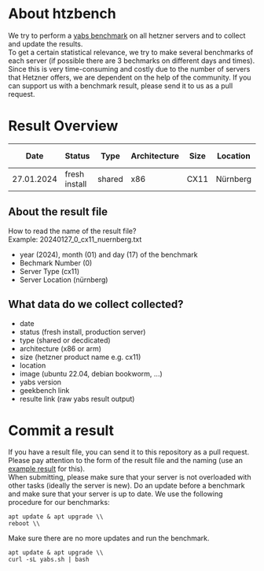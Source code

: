 # About htzbench
We try to perform a [yabs benchmark](https://github.com/masonr/yet-another-bench-script) on all hetzner servers and to collect and update the results.  
To get a certain statistical relevance, we try to make several benchmarks of each server (if possible there are 3 bechmarks on different days and times). Since this is very time-consuming and costly due to the number of servers that Hetzner offers, we are dependent on the help of the community. If you can support us with a benchmark result, please send it to us as a pull request.

# Result Overview
Date|Status|Type|Architecture|Size|Location|OS Image|yabs Version|Geekbench Link|Result Link
---|---|---|---|---|---|---|---|---|---
27.01.2024|fresh install|shared|x86|CX11|Nürnberg|Ubuntu 22.04|v2024-01-01|[Result](https://browser.geekbench.com/v6/cpu/4614102)|[Result](result/20240127_0_cx11_nuernberg.txt)|

## About the result file
How to read the name of the result file?  
Example: 20240127_0_cx11_nuernberg.txt

- year (2024), month (01) and day (17) of the benchmark  
- Bechmark Number (0)  
- Server Type (cx11) 
- Server Location (nürnberg)  

## What data do we collect collected?
- date
- status (fresh install, production server)
- type (shared or decdicated)
- architecture (x86 or arm)
- size (hetzner product name e.g. cx11)
- location
- image (ubuntu 22.04, debian bookworm, ...)
- yabs version
- geekbench link
- resulte link (raw yabs result output)

# Commit a result
If you have a result file, you can send it to this repository as a pull request. Please pay attention to the form of the result file and the naming (use an [example result](result/) for this).  
When submitting, please make sure that your server is not overloaded with other tasks (ideally the server is new). Do an update before a benchmark and make sure that your server is up to date.
We use the following procedure for our benchmarks:  
````
apt update & apt upgrade \\
reboot \\
````

Make sure there are no more updates and run the benchmark.
````
apt update & apt upgrade \\
curl -sL yabs.sh | bash
````